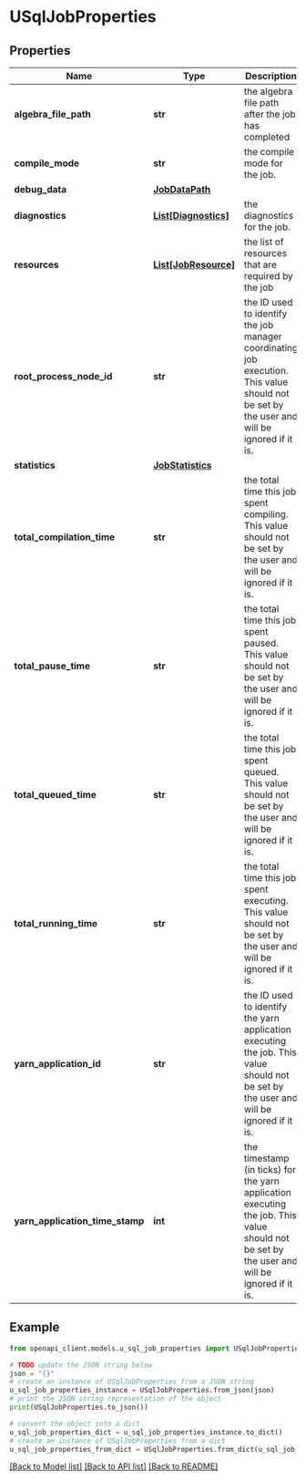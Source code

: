 # USqlJobProperties


## Properties

Name | Type | Description | Notes
------------ | ------------- | ------------- | -------------
**algebra_file_path** | **str** | the algebra file path after the job has completed | [optional] [readonly] 
**compile_mode** | **str** | the compile mode for the job. | [optional] 
**debug_data** | [**JobDataPath**](JobDataPath.md) |  | [optional] 
**diagnostics** | [**List[Diagnostics]**](Diagnostics.md) | the diagnostics for the job. | [optional] 
**resources** | [**List[JobResource]**](JobResource.md) | the list of resources that are required by the job | [optional] 
**root_process_node_id** | **str** | the ID used to identify the job manager coordinating job execution. This value should not be set by the user and will be ignored if it is. | [optional] [readonly] 
**statistics** | [**JobStatistics**](JobStatistics.md) |  | [optional] 
**total_compilation_time** | **str** | the total time this job spent compiling. This value should not be set by the user and will be ignored if it is. | [optional] [readonly] 
**total_pause_time** | **str** | the total time this job spent paused. This value should not be set by the user and will be ignored if it is. | [optional] [readonly] 
**total_queued_time** | **str** | the total time this job spent queued. This value should not be set by the user and will be ignored if it is. | [optional] [readonly] 
**total_running_time** | **str** | the total time this job spent executing. This value should not be set by the user and will be ignored if it is. | [optional] [readonly] 
**yarn_application_id** | **str** | the ID used to identify the yarn application executing the job. This value should not be set by the user and will be ignored if it is. | [optional] [readonly] 
**yarn_application_time_stamp** | **int** | the timestamp (in ticks) for the yarn application executing the job. This value should not be set by the user and will be ignored if it is. | [optional] [readonly] 

## Example

```python
from openapi_client.models.u_sql_job_properties import USqlJobProperties

# TODO update the JSON string below
json = "{}"
# create an instance of USqlJobProperties from a JSON string
u_sql_job_properties_instance = USqlJobProperties.from_json(json)
# print the JSON string representation of the object
print(USqlJobProperties.to_json())

# convert the object into a dict
u_sql_job_properties_dict = u_sql_job_properties_instance.to_dict()
# create an instance of USqlJobProperties from a dict
u_sql_job_properties_from_dict = USqlJobProperties.from_dict(u_sql_job_properties_dict)
```
[[Back to Model list]](../README.md#documentation-for-models) [[Back to API list]](../README.md#documentation-for-api-endpoints) [[Back to README]](../README.md)


